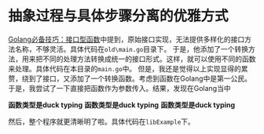 # 抽象过程与具体步骤分离的优雅方式

[Golang必备技巧：接口型函数](http://www.flysnow.org/2016/12/30/golang-function-interface.html)中提到，原始接口实现，无法提供多样化的接口方法名称，不够灵活。具体代码在`old\main.go`目录下。
于是，他添加了一个转换方法，用来把不同的处理方法转换成统一的接口形式。这样，就可以使用不同的函数来处理。具体代码在本目录的`main.go`中。
但是，我还是觉得以上实现显得的累赘，绕到了接口，又添加了一个转换函数。考虑到函数在Golang中是第一公民。于是，我尝试了一下直接把函数作为参数传入。结果，发现在Golang当中

**函数类型是duck typing**
**函数类型是duck typing**
**函数类型是duck typing**

然后，整个程序就更清晰明了啦。具体代码在`libExample`下。